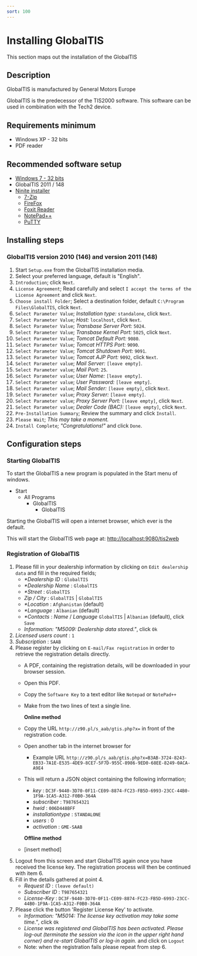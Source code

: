 ```yaml
---
sort: 100
---
```

# Installing GlobalTIS

This section maps out the installation of the GlobalTIS 

## Description

GlobalTIS is manufactured by General Motors Europe

GlobalTIS is the predecessor of the TIS2000 software. This software can be used in combination with the Tech2 device.

## Requirements minimum

* Windows XP - 32 bits
* PDF reader

## Recommended software setup

* [Windows 7 - 32 bits](https://github.com/berrydejager/tech2wiki.com/tree/5c6126543ffdd2a7aa2e748039ff9df1a6bb3d31/www.microsoft.com)
* GlobalTIS 2011 / 148
* [Ninite installer](https://ninite.com/)
  * [7-Zip](https://www.7-zip.org/)
  * [FireFox](https://www.mozilla.org/firefox/)
  * [Foxit Reader](https://www.foxitsoftware.com/pdf-reader/)
  * [NotePad++](https://notepad-plus-plus.org/)
  * [PuTTY](https://www.putty.org/)

## Installing steps

### GlobalTIS version 2010 \(146\) and version 2011 \(148\)

1. Start `Setup.exe` from the GlobalTIS installation media.
2. Select your preferred language, default is "English".
3. `Introduction`; click `Next`.
4. `License Agreement`; Read carefully and select `I accept the terms of the License Agreement` and click `Next`.
5. `Choose install Folder`; Select a destination folder, default `C:\Program Files\GlobalTIS`, click `Next`.
6. `Select Parameter Value`; _Installation type:_ `standalone`, click `Next`.
7. `Select Parameter Value`; _Host:_ `localhost`, click `Next`.
8. `Select Parameter Value`; _Transbase Server Port:_ `5024`.
9. `Select Parameter Value`; _Transbase Kernel Port:_ `5025`, click `Next`.
10. `Select Parameter Value`; _Tomcat Default Port:_ `9080`.
11. `Select Parameter Value`; _Tomcat HTTPS Port:_ `9090`.
12. `Select Parameter Value`; _Tomcat Shutdown Port:_ `9091`.
13. `Select Parameter Value`; _Tomcat AJP Port:_ `9092`, click `Next`.
14. `Select Parameter value`; _Mail Server:_ `[leave empty]`.
15. `Select Parameter value`; _Mail Port:_ `25`.
16. `Select Parameter value`; _User Name:_ `[leave empty]`.
17. `Select Parameter value`; _User Password:_ `[leave empty]`.
18. `Select Parameter value`; _Mail Sender:_ `[leave empty]`, click `Next`.
19. `Select Parameter value`; _Proxy Server:_ `[leave empty]`.
20. `Select Parameter value`; _Proxy Server Port:_ `[leave empty]`, click `Next`.
21. `Select Parameter value`; _Dealer Code \(BAC\):_ `[leave empty]`, click `Next`.
22. `Pre-Installation Summary`; Review the summary and click `Install`.
23. `Please Wait`; _This may take a moment._
24. `Install Complete`; _"Congratulations!"_ and click `Done`.

## Configuration steps

### Starting GlobalTIS

To start the GlobalTIS a new program is populated in the Start menu of windows.

* Start
  * All Programs
    * GlobalTIS
      * GlobalTIS

Starting the GlobalTIS will open a internet browser, which ever is the default.

This will start the GlobalTIS web page at: [http://localhost:9080/tis2web](http://localhost:9080/tis2web)

### Registration of GlobalTIS

1. Please fill in your dealership information by clicking on `Edit dealership data` and fill in the required fields;
   * _\*Dealership ID_ : `GlobalTIS`
   * _\*Dealership Name_ : `GlobalTIS`
   * _\*Street_ : `GlobalTIS`
   * _Zip / City_ : `GlobalTIS` \| `GlobalTIS`
   * _\*Location_ : `Afghanistan` \(default\)
   * _\*Language_ : `Albanian` \(default\)
   * _\*Contacts_ : _Name_ / _Language_ `GlobalTIS` \| `Albanian` \(default\), click `Save`
   * _Information: "M5009: Dealership data stored."_, click `Ok`
2. _Licensed users count_ : `1`
3. _Subscription_ : `SAAB`
4. Please register by clicking on `E-mail/Fax registration` in order to retrieve the registration details directly.
   * A PDF, containing the registration details, will be downloaded in your browser session.
   * Open this PDF.
   * Copy the `Software Key` to a text editor like `Notepad` or `NotePad++`
   * Make from the two lines of text a single line.

     **Online method**

   * Copy the URL `http://z90.pl/s_aab/gtis.php?x=` in front of the registration code.
   * Open another tab in the internet browser for 
     * Example URL `http://z90.pl/s_aab/gtis.php?x=B3AB-3724-8243-EB33-7A1E-E535-4DE9-8CE7-5F7D-955C-8986-9ED0-68EE-8249-0ACA-A9E4` 
   * This will return a JSON object containing the following information;

     * _key_ : `DC3F-9440-3D70-0F11-CE09-8874-FC23-FB5D-6993-23CC-44B0-1F9A-1CA5-A312-F0B0-364A`
     * _subscriber_ : `T987654321`
     * _hwid_ : `006D448BFF`
     * _installationtype_ : `STANDALONE`
     * _users_ : 0
     * _activation_ : `GME-SAAB`

     **Offline method**

   * \[insert method\]
5. Logout from this screen and start GlobalTIS again once you have received the license key. The registration process will then be continued with item 6.
6. Fill in the details gathered at point 4.
   * _Request ID_ : `(leave default)`
   * _Subscriber ID_ : `T987654321`
   * _License-Key_ : `DC3F-9440-3D70-0F11-CE09-8874-FC23-FB5D-6993-23CC-44B0-1F9A-1CA5-A312-F0B0-364A`
7. Please click the button 'Register License Key' to activate.
   * _Information: "M5014: The license key activation may take some time."_, click `Ok`
   * _License was registered and GlobalTIS has been activated. Please log-out \(terminate the session via the icon in the upper right hand corner\) and re-start GlobalTIS or log-in again._ and click on `Logout`
   * Note: when the registration fails please repeat from step 6.
